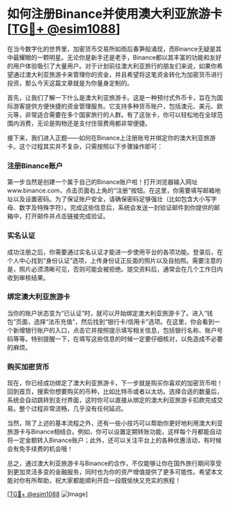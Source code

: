 # 如何注册Binance并使用澳大利亚旅游卡[[TG💪+ @esim1088](https://t.me/s/esim1088)]

在当今数字化的世界里，加密货币交易所如雨后春笋般涌现，而Binance无疑是其中最耀眼的一颗明星。无论你是新手还是老手，Binance都以其丰富的功能和友好的用户体验吸引了大量用户。对于计划前往澳大利亚旅行的朋友们来说，如果你希望通过澳大利亚旅游卡来管理你的资金，并且希望将这笔资金转化为加密货币进行投资，那么今天这篇文章就是为你量身定制的。

首先，让我们了解一下什么是澳大利亚旅游卡。这是一种预付式外币卡，旨在为国际游客提供方便快捷的资金管理服务。它支持多种货币账户，包括澳元、美元、欧元等，非常适合需要在多个国家旅行的人群。有了这张卡，你可以轻松地在全球范围内消费，无论是购物还是支付住宿费用都非常便捷。

接下来，我们进入正题——如何在Binance上注册账号并绑定你的澳大利亚旅游卡。这个过程其实并不复杂，只需按照以下步骤操作即可：

### 注册Binance账户

第一步当然是创建一个属于自己的Binance账户啦！打开浏览器输入网址www.binance.com，点击页面右上角的“注册”按钮。在这里，你需要填写邮箱地址以及设置密码。为了保证账户安全，请确保密码足够强壮（比如包含大小写字母、数字及特殊字符）。完成这些信息后，系统会发送一封验证邮件到你提供的邮箱中，打开邮件并点击链接完成验证。

### 实名认证

成功注册之后，你需要通过实名认证才能进一步使用平台的各项功能。登录后，在个人中心找到“身份认证”选项，上传身份证正反面的照片以及自拍照。需要注意的是，照片必须清晰可见，否则可能会被拒绝。提交资料后，通常会在几个工作日内收到审核结果。

### 绑定澳大利亚旅游卡

当你的账户状态变为“已认证”时，就可以开始绑定澳大利亚旅游卡了。进入“钱包”页面，选择“法币充值”，然后找到“银行卡/信用卡”选项。在这里，你会看到一个新增银行账户的入口，点击它并按照提示填写相关信息，包括银行名称、账户号码等等。特别提醒一下，在填写这些信息的时候一定要仔细核对，以免造成不必要的麻烦。

### 购买加密货币

现在，你已经成功绑定了澳大利亚旅游卡，下一步就是购买你喜欢的加密货币啦！回到首页，搜索你想要购买的币种，比如比特币或者以太坊。选择合适的数量后，系统会自动跳转到支付界面，这时你可以直接从绑定的澳大利亚旅游卡扣款完成交易。整个过程非常流畅，几乎没有任何延迟。

当然，除了上述的基本流程之外，还有一些小技巧可以帮助你更好地利用澳大利亚旅游卡与Binance相结合。例如，你可以设置定期转账功能，这样每个月都能自动将一定金额转入Binance账户；此外，还可以关注平台上的各种优惠活动，有时候会有免手续费的机会哦！

总之，通过澳大利亚旅游卡与Binance的合作，不仅能够让你在国外旅行期间享受到更加灵活多变的金融服务，同时也为你的资产增值提供了更多可能性。希望本文能对你有所帮助，祝大家都能顺利开启一段既愉快又充实的旅程！

[[TG💪+ @esim1088](https://t.me/s/esim1088) ![Image](https://i.postimg.cc/4NQfJmqS/Snipaste-2025-05-13-00-14-12.png)]